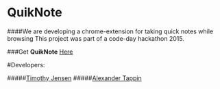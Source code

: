 # QuikNote
####We are developing a chrome-extension for taking quick notes while browsing
This project was part of a code-day hackathon 2015.

###Get **QuikNote** [Here](https://chrome.google.com/webstore/detail/quiknote/nbijklfkmenbjalgnjaeljihokelafmc)

#Developers:

#####[Timothy Jensen](https://github.com/timothyjamesjensen)
#####[Alexander Tappin](https://github.com/alextappin)
